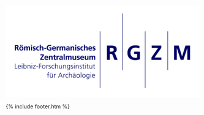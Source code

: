 [![0](https://github.com/RGZM/rgzm.github.io/raw/master/_includes/RGZM-Logo.png)](http://rgzm.de)


{% include footer.htm %}
